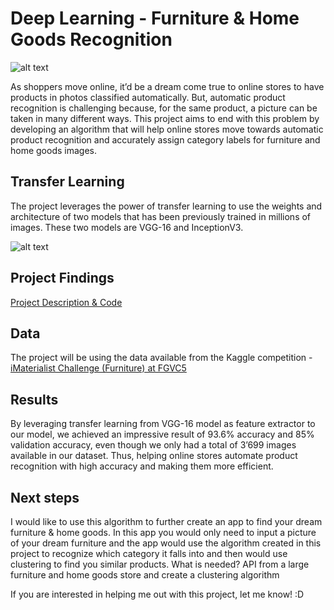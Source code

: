 # Deep Learning - Furniture & Home Goods Recognition

![alt text](https://cdn-images.article.com/products/SKU343A/2890x1500/image38120.jpg?w=2890)

As shoppers move online, it’d be a dream come true to online stores to have products in photos classified automatically. But, automatic product recognition is challenging because, for the same product, a picture can be taken in many different ways. This project aims to end with this problem by developing an algorithm that will help online stores move towards automatic product recognition and accurately assign category labels for furniture and home goods images.

## Transfer Learning

The project leverages the power of transfer learning to use the weights and architecture of two models that has been previously trained in millions of images. These two models are VGG-16 and InceptionV3.

![alt text](https://s3-ap-south-1.amazonaws.com/av-blog-media/wp-content/uploads/2017/05/31130754/transfer-learning.jpeg)


## Project Findings
[Project Description & Code](https://github.com/joaobecker/deep_learning_furniture/blob/master/furniture_caps.ipynb)

## Data
The project will be using the data available from the Kaggle competition - [iMaterialist Challenge (Furniture) at FGVC5](https://www.kaggle.com/c/imaterialist-challenge-furniture-2018/data)

## Results

By leveraging transfer learning from VGG-16 model as feature extractor to our model, we achieved an impressive result of 93.6% accuracy and 85% validation accuracy, even though we only had a total of 3’699 images available in our dataset. Thus, helping online stores automate product recognition with high accuracy and making them more efficient. 

## Next steps

I would like to use this algorithm to further create an app to find your dream furniture & home goods. In this app you would only need to input a picture of your dream furniture and the app would use the algorithm created in this project to recognize which category it falls into and then would use clustering to find you similar products.
What is needed? API from a large furniture and home goods store and create a clustering algorithm

If you are interested in helping me out with this project, let me know! :D


